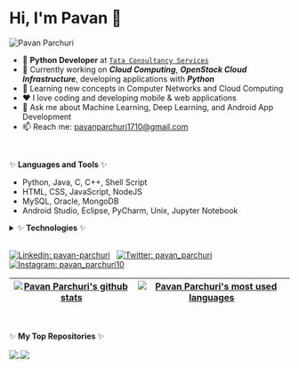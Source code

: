 # Hi, I'm Pavan 👋

<p align="left"> <img src="https://komarev.com/ghpvc/?username=PavanParchuri&label=Views&color=blue&style=plastic" alt="Pavan Parchuri" /> </p> 

- 💼 **Python Developer** at [`Tata Consultancy Services`](https://www.tcs.com/)
- 🔭 Currently working on **_Cloud Computing_**, **_OpenStack Cloud Infrastructure_**, developing applications with **_Python_**
- 🌱 Learning new concepts in Computer Networks and Cloud Computing
- ❤️ I love coding and developing mobile & web applications
- 💬 Ask me about Machine Learning, Deep Learning, and Android App Development
- 📫 Reach me: pavanparchuri1710@gmail.com

<br>

✨ **Languages and Tools** ✨ 
- Python, Java, C, C++, Shell Script
- HTML, CSS, JavaScript, NodeJS
- MySQL, Oracle, MongoDB
- Android Studio, Eclipse, PyCharm, Unix, Jupyter Notebook

<details>
  <summary>✨ <b>Technologies</b> ✨</summary>
  <ul>
    &nbsp; <li> Machine Learning and Deep Learning </li>
    <li> Cloud Computing </li>
    <li> Android App Development </li>
    <li> Data Science </li>
    <li> Big Data </li>
</details>

<br>

[![Linkedin: pavan-parchuri](https://img.shields.io/badge/-pavanparchuri-blue?style=flat-square&logo=Linkedin&logoColor=white)](https://www.linkedin.com/in/pavan-parchuri/)
&nbsp; [![Twitter: pavan_parchuri](https://img.shields.io/twitter/follow/pavan_parchuri?label=follow&style=social)](https://twitter.com/pavan_parchuri)
&nbsp; [![Instagram: pavan_parchuri10](https://img.shields.io/badge/-pavan__parchuri10-blue?style=social&logo=Instagram&logoColor=red)](https://www.instagram.com/pavan_parchuri10/)

| <a href="https://github.com/PavanParchuri"><img align="center" src="https://github-readme-stats.vercel.app/api?username=PavanParchuri&show_icons=true&include_all_commits=true&theme=buefy&hide_border=true" alt="Pavan Parchuri's github stats" /></a> | <a href="https://github.com/PavanParchuri"><img align="center" src="https://github-readme-stats.vercel.app/api/top-langs/?username=PavanParchuri&theme=buefy&hide_border=true" alt="Pavan Parchuri's most used languages" /></a> |
| ------------- | ------------- |

<br>

✨ **My Top Repositories** ✨
  

<a href="https://github.com/PavanParchuri/Body-Fitness-Prediction">
  <img align="center" src="https://github-readme-stats.vercel.app/api/pin/?username=PavanParchuri&repo=Body-Fitness-Prediction&theme=buefy" />
</a>
<a href="https://github.com/PavanParchuri/Citizen-Safety">
  <img align="center" src="https://github-readme-stats.vercel.app/api/pin/?username=PavanParchuri&repo=Citizen-Safety&theme=buefy" />
</a>


  

<!-- &nbsp; [![GitHub: PavanParchuri](https://img.shields.io/github/followers/PavanParchuri?label=follow&style=social)](https://github.com/PavanParchuri) -->
<!--
**PavanParchuri/PavanParchuri** is a ✨ _special_ ✨ repository because its `README.md` (this file) appears on your GitHub profile.
-->
<!-- <code><img height="20" src="https://raw.githubusercontent.com/github/explore/80688e429a7d4ef2fca1e82350fe8e3517d3494d/topics/javascript/javascript.png"></code> -->
<!-- <a href="https://twitter.com/imthepk">
  <img align="left" alt="Pawan's Twitter" width="22px" src="https://cdn.jsdelivr.net/npm/simple-icons@v3/icons/twitter.svg" />
</a> -->
<!-- - 👯 I’m looking to collaborate on ...  - 🤔 I’m looking for help with ... -->
<!-- - 😄 Pronouns: ...  - ⚡ Fun fact: ... -->
<!-- ![Pavan Parchuri's github stats](https://github-readme-stats.vercel.app/api?username=PavanParchuri&show_icons=true&theme=default&include_all_commits=false&hide_border=true)
![Top Langs](https://github-readme-stats.vercel.app/api/top-langs/?username=PavanParchuri&theme=default&hide_border=true&langs_count=10) 
[![HitCount](http://hits.dwyl.com/PavanParchuri/PavanParchuri.svg?style=flat)](http://hits.dwyl.com/PavanParchuri/PavanParchuri) -->

